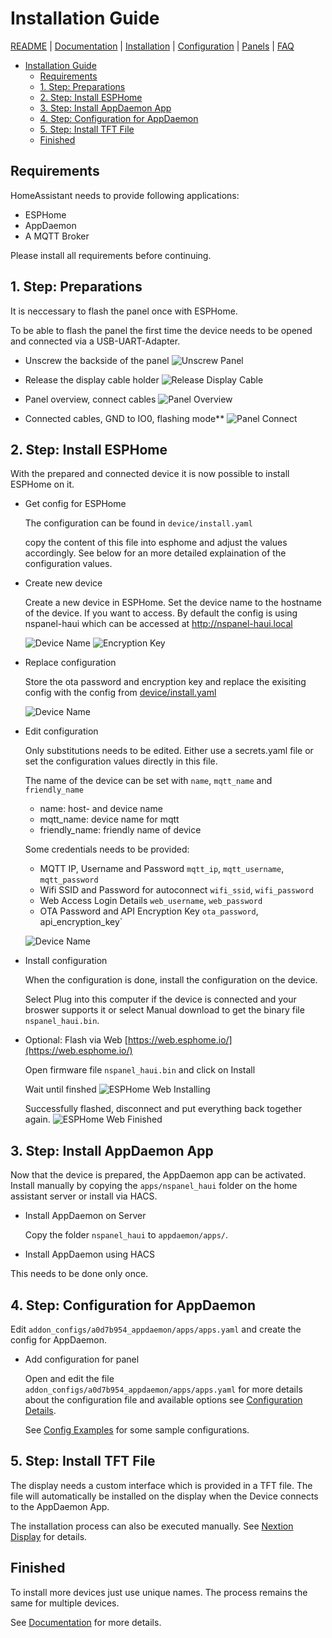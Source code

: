 # Installation Guide

[README](../README.md) | [Documentation](README.md) | [Installation](Install.md) | [Configuration](Config.md) | [Panels](panels/README.md) | [FAQ](FAQ.md)

- [Installation Guide](#installation-guide)
  - [Requirements](#requirements)
  - [1. Step: Preparations](#1-step-preparations)
  - [2. Step: Install ESPHome](#2-step-install-esphome)
  - [3. Step: Install AppDaemon App](#3-step-install-appdaemon-app)
  - [4. Step: Configuration for AppDaemon](#4-step-configuration-for-appdaemon)
  - [5. Step: Install TFT File](#5-step-install-tft-file)
  - [Finished](#finished)

## Requirements

HomeAssistant needs to provide following applications:

- ESPHome
- AppDaemon
- A MQTT Broker

Please install all requirements before continuing.

## 1. Step: Preparations

It is neccessary to flash the panel once with ESPHome.

To be able to flash the panel the first time the device needs to be opened and connected via a USB-UART-Adapter.

- Unscrew the backside of the panel
  ![Unscrew Panel](assets/serial_conn_unscrew.jpg)

- Release the display cable holder
  ![Release Display Cable](assets/serial_conn_release.jpg)

- Panel overview, connect cables
  ![Panel Overview](assets/serial_conn_overview.jpg)

- Connected cables, GND to IO0, flashing mode**
  ![Panel Connect](assets/serial_conn_connect.jpg)

## 2. Step: Install ESPHome

With the prepared and connected device it is now possible to install ESPHome on it.

- Get config for ESPHome

  The configuration can be found in `device/install.yaml`

  copy the content of this file into esphome and adjust the values accordingly. See below for an more detailed explaination of the configuration values.

- Create new device

  Create a new device in ESPHome. Set the device name to the hostname of the device. If you want to access. By default the config is using nspanel-haui which can be accessed at <http://nspanel-haui.local>

  ![Device Name](assets/esphome_create_config.png)
  ![Encryption Key](assets/esphome_encyption_key.png)

- Replace configuration

  Store the ota password and encryption key and replace the exisiting config with the config from [device/install.yaml](https://github.com/happydasch/nspanel_haui/blob/master/device/install.yaml)

  ![Device Name](assets/esphome_created_config.png)

- Edit configuration

  Only substitutions needs to be edited.
  Either use a secrets.yaml file or set the configuration values directly in this file.

  The name of the device can be set with `name`, `mqtt_name` and `friendly_name`

  - name: host- and device name
  - mqtt_name: device name for mqtt
  - friendly_name: friendly name of device

  Some credentials needs to be provided:

  - MQTT IP, Username and Password `mqtt_ip`, `mqtt_username`, `mqtt_password`
  - Wifi SSID and Password for autoconnect `wifi_ssid`, `wifi_password`
  - Web Access Login Details `web_username`, `web_password`
  - OTA Password and API Encryption Key `ota_password`, api_encryption_key`

  ![Device Name](assets/esphome_replaced_config.png)

- Install configuration

  When the configuration is done, install the configuration on the device.

  Select Plug into this computer if the device is connected and your broswer supports it or select Manual download to get the binary file `nspanel_haui.bin`.

- Optional: Flash via Web [https://web.esphome.io/](https://web.esphome.io/)

  Open firmware file `nspanel_haui.bin` and click on Install

  Wait until finshed
  ![ESPHome Web Installing](assets/esphome_web_installing.jpg)

  Successfully flashed, disconnect and put everything back together again.
  ![ESPHome Web Finished](assets/esphome_web_finished.jpg)

## 3. Step: Install AppDaemon App

Now that the device is prepared, the AppDaemon app can be activated. Install manually by copying the `apps/nspanel_haui` folder on the home assistant server or install via HACS.

- Install AppDaemon on Server

  Copy the folder `nspanel_haui` to `appdaemon/apps/`.

- Install AppDaemon using HACS

This needs to be done only once.

## 4. Step: Configuration for AppDaemon

Edit `addon_configs/a0d7b954_appdaemon/apps/apps.yaml` and create the config for AppDaemon.

- Add configuration for panel

  Open and edit the file `addon_configs/a0d7b954_appdaemon/apps/apps.yaml` for more details about the configuration file and available options see [Configuration Details](Config.md).

  See [Config Examples](Example_Config.md) for some sample configurations.

## 5. Step: Install TFT File

The display needs a custom interface which is provided in a TFT file. The file will automatically be installed on the display when the Device connects to the AppDaemon App.

The installation process can also be executed manually. See [Nextion Display](Nextion.md) for details.

## Finished

To install more devices just use unique names. The process remains the same for multiple devices.

See [Documentation](README.md) for more details.
